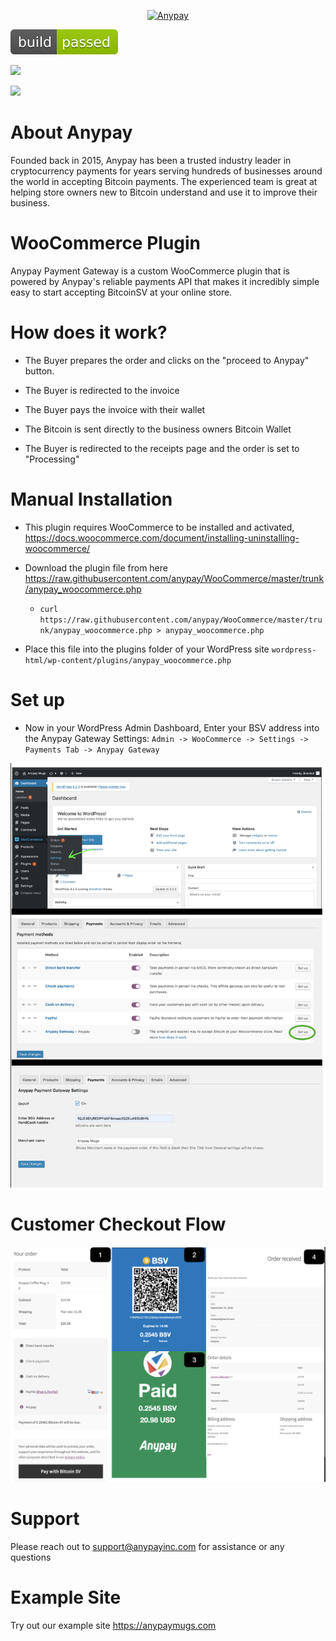 <p align="center"><a href="https://anypayinc.com/"><img src="https://i0.wp.com/anypayinc.com/wp-content/uploads/2019/02/anypay_1024x400light.jpg" alt="Anypay"></a></p>
<p><img src="./assets/build-pass.svg"></p>
<p><img src="https://img.shields.io/badge/Maintained%3F-yes-green.svg"></p>
<p><a href="https://t.me/joinchat/A5Pku0jSwq0GCaQJP3MqZg"><img src="https://patrolavia.github.io/telegram-badge/chat.png"></a></p>

# About Anypay 

Founded back in 2015, Anypay has been a trusted industry leader in cryptocurrency payments for years serving hundreds of businesses around the world in accepting Bitcoin payments. The experienced team is great at helping store owners new to Bitcoin understand and use it to improve their business.      

# WooCommerce Plugin

Anypay Payment Gateway is a custom WooCommerce plugin that is powered by Anypay's reliable payments API that makes it incredibly simple easy to start accepting BitcoinSV at your online store.

# How does it work?

* The Buyer prepares the order and clicks on the "proceed to Anypay" button.

* The Buyer is redirected to the invoice 

* The Buyer pays the invoice with their wallet 

* The Bitcoin is sent directly to the business owners Bitcoin Wallet

* The Buyer is redirected to the receipts page and the order is set to "Processing"

# Manual Installation 

* This plugin requires WooCommerce to be installed and activated, <https://docs.woocommerce.com/document/installing-uninstalling-woocommerce/>

* Download the plugin file from here <https://raw.githubusercontent.com/anypay/WooCommerce/master/trunk/anypay_woocommerce.php> 

  - `curl https://raw.githubusercontent.com/anypay/WooCommerce/master/trunk/anypay_woocommerce.php > anypay_woocommerce.php` 

* Place this file into the plugins folder of your WordPress site `wordpress-html/wp-content/plugins/anypay_woocommerce.php`


# Set up 

* Now in your WordPress Admin Dashboard, Enter your BSV address into the Anypay Gateway Settings: `Admin -> WooCommerce -> Settings -> Payments Tab -> Anypay Gateway`

<p><img src="./assets/setup.png"></p>


# Customer Checkout Flow 

<p><img src="./assets/workflow.png"></p>


# Support 

Please reach out to <support@anypayinc.com> for assistance or any questions

# Example Site 

<p>Try out our example site <a href="https://anypaymugs.com">https://anypaymugs.com</a></p>
